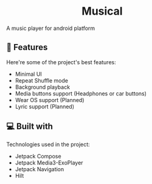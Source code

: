 <h1 align="center" id="title">Musical</h1>

<p id="description">A music player for android platform</p>

  
  
<h2>🧐 Features</h2>

Here're some of the project's best features:

*   Minimal UI
*   Repeat Shuffle mode
*   Background playback
*   Media buttons support (Headphones or car buttons)
*   Wear OS support (Planned)
*   Lyric support (Planned)

  
  
<h2>💻 Built with</h2>

Technologies used in the project:

*   Jetpack Compose
*   Jetpack Media3-ExoPlayer
*   Jetpack Navigation
*   Hilt
